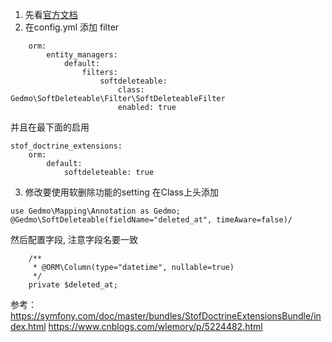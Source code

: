 1. 先看[官方文档](https://symfony.com/doc/master/bundles/StofDoctrineExtensionsBundle/index.html)
2. 在config.yml 添加 filter
```
    orm:
        entity_managers:
            default:
                filters:
                    softdeleteable:
                        class: Gedmo\SoftDeleteable\Filter\SoftDeleteableFilter
                        enabled: true
```
并且在最下面的启用
```
stof_doctrine_extensions:
    orm:
        default:
            softdeleteable: true
```
3. 修改要使用软删除功能的setting
在Class上头添加 
```
use Gedmo\Mapping\Annotation as Gedmo;
@Gedmo\SoftDeleteable(fieldName="deleted_at", timeAware=false)/
```
然后配置字段, 注意字段名要一致
```
    /**
     * @ORM\Column(type="datetime", nullable=true)
     */
    private $deleted_at;
```

参考：
https://symfony.com/doc/master/bundles/StofDoctrineExtensionsBundle/index.html
https://www.cnblogs.com/wlemory/p/5224482.html
